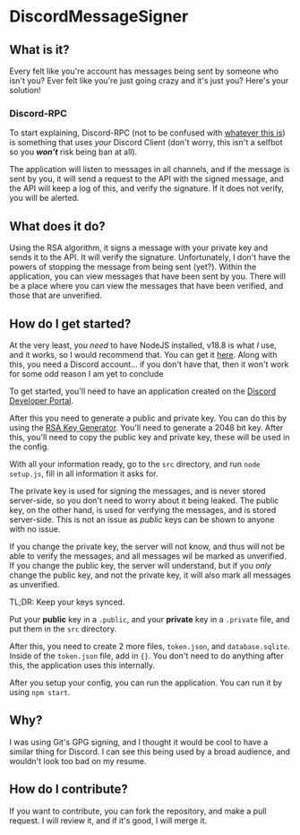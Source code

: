 # DiscordMessageSigner

## What is it?
Every felt like you're account has messages being sent by someone who isn't you? Ever felt like you're just going crazy and it's just you? Here's your solution!

### Discord-RPC
To start explaining, Discord-RPC (not to be confused with [whatever this is](https://github.com/Discord/Discord-RPC)) is something that uses *your* Discord Client (don't worry, this isn't a selfbot so you ***won't*** risk being ban at all).

The application will listen to messages in all channels, and if the message is sent by you, it will send a request to the API with the signed message, and the API will keep a log of this, and verify the signature. If it does not verify, you will be alerted.

## What does it do?
Using the RSA algorithm, it signs a message with your private key and sends it to the API. It will verify the signature. Unfortunately, I don't have the powers of stopping the message from being sent (yet?). Within the application, you can view messages that have been sent by you. There will be a place where you can view the messages that have been verified, and those that are unverified. 

## How do I get started?
At the very least, you *need* to have NodeJS installed, v18.8 is what *I* use, and it works, so I would recommend that. You can get it [here](https://nodejs.org/en/).
Along with this, you need a Discord account... if you don't have that, then it won't work for some odd reason I am yet to conclude

To get started, you'll need to have an application created on the [Discord Developer Portal](https://discord.com/developers/applications).

After this you need to generate a public and private key. You can do this by using the [RSA Key Generator](https://travistidwell.com/jsencrypt/demo/). You'll need to generate a 2048 bit key. After this, you'll need to copy the public key and private key, these will be used in the config.

With all your information ready, go to the `src` directory, and run `node setup.js`, fill in all information it asks for.

The private key is used for signing the messages, and is never stored server-side, so you don't need to worry about it being leaked.
The public key, on the other hand, is used for verifying the messages, and is stored server-side. This is not an issue as *public* keys can be shown to anyone with no issue.

If you change the private key, the server will not know, and thus will not be able to verify the messages, and all messages wil be marked as unverified.
If you change the public key, the server will understand, but if you *only* change the public key, and not the private key, it will also mark all messages as unverified.

TL;DR: Keep your keys synced.

Put your **public** key in a `.public`, and your **private** key in a `.private` file, and put them in the `src` directory.

After this, you need to create 2 more files, `token.json`, and `database.sqlite`. Inside of the `token.json` file, add in `{}`. You don't need to do anything after this, the application uses this internally.

After you setup your config, you can run the application. You can run it by using `npm start`.

## Why?
I was using Git's GPG signing, and I thought it would be cool to have a similar thing for Discord. I can see this being used by a broad audience, and wouldn't look too bad on my resume.

## How do I contribute?
If you want to contribute, you can fork the repository, and make a pull request. I will review it, and if it's good, I will merge it.